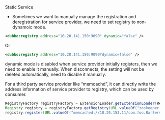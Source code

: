 Static Service

* Sometimes we want to manually manage the registration and deregistration for service provider, we need to set registry to non-dynamoic mode. 

```xml
<dubbo:registry address="10.20.141.150:9090" dynamic="false" />
```

Or 

```xml
<dubbo:registry address="10.20.141.150:9090?dynamic=false" />
```


dynamic mode is disabled when service provider initially registers, then we need to enable it manually. When disconnects, the setting will not be deleted automatically, need to disable it manually.

For a third party service provider like “memcachd”, it can directly write the address information of service provider to registry, which can be used by consumer.

```java
RegistryFactory registryFactory = ExtensionLoader.getExtensionLoader(RegistryFactory.class).getAdaptiveExtension();
Registry registry = registryFactory.getRegistry(URL.valueOf("zookeeper://10.20.153.10:2181"));
registry.register(URL.valueOf("memcached://10.20.153.11/com.foo.BarService?category=providers&dynamic=false&application=foo"));
```


[^1]: usually called by monitor system